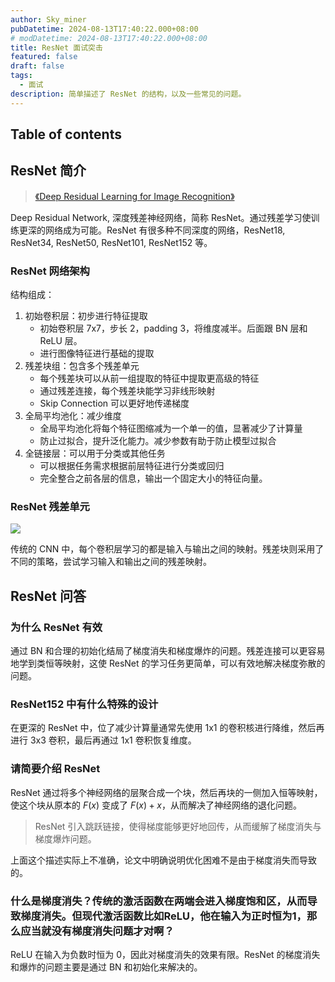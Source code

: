 ```yaml
---
author: Sky_miner
pubDatetime: 2024-08-13T17:40:22.000+08:00
# modDatetime: 2024-08-13T17:40:22.000+08:00
title: ResNet 面试突击
featured: false
draft: false
tags:
  - 面试
description: 简单描述了 ResNet 的结构，以及一些常见的问题。
---
```


## Table of contents

## ResNet 简介

> [《Deep Residual Learning for Image Recognition》](https://arxiv.org/pdf/1512.03385)

Deep Residual Network, 深度残差神经网络，简称 ResNet。通过残差学习使训练更深的网络成为可能。ResNet 有很多种不同深度的网络，ResNet18, ResNet34, ResNet50, ResNet101, ResNet152 等。

### ResNet 网络架构

结构组成：

1. 初始卷积层：初步进行特征提取
   - 初始卷积层 7x7，步长 2，padding 3，将维度减半。后面跟 BN 层和 ReLU 层。
   - 进行图像特征进行基础的提取
2. 残差块组：包含多个残差单元
   - 每个残差块可以从前一组提取的特征中提取更高级的特征
   - 通过残差连接，每个残差块能学习非线形映射
   - Skip Connection 可以更好地传递梯度
3. 全局平均池化：减少维度
   - 全局平均池化将每个特征图缩减为一个单一的值，显著减少了计算量
   - 防止过拟合，提升泛化能力。减少参数有助于防止模型过拟合
4. 全链接层：可以用于分类或其他任务
   - 可以根据任务需求根据前层特征进行分类或回归
   - 完全整合之前各层的信息，输出一个固定大小的特征向量。

### ResNet 残差单元

![](@assets/images/resnet/residual.png)

传统的 CNN 中，每个卷积层学习的都是输入与输出之间的映射。残差块则采用了不同的策略，尝试学习输入和输出之间的残差映射。

## ResNet 问答

### 为什么 ResNet 有效

通过 BN 和合理的初始化结局了梯度消失和梯度爆炸的问题。残差连接可以更容易地学到类恒等映射，这使 ResNet 的学习任务更简单，可以有效地解决梯度弥散的问题。

### ResNet152 中有什么特殊的设计

在更深的 ResNet 中，位了减少计算量通常先使用 1x1 的卷积核进行降维，然后再进行 3x3 卷积，最后再通过 1x1 卷积恢复维度。

### 请简要介绍 ResNet

ResNet 通过将多个神经网络的层聚合成一个块，然后再块的一侧加入恒等映射，使这个块从原本的 $F(x)$ 变成了 $F(x)+x$，从而解决了神经网络的退化问题。

> ResNet 引入跳跃链接，使得梯度能够更好地回传，从而缓解了梯度消失与梯度爆炸问题。

上面这个描述实际上不准确，论文中明确说明优化困难不是由于梯度消失而导致的。

### 什么是梯度消失？传统的激活函数在两端会进入梯度饱和区，从而导致梯度消失。但现代激活函数比如ReLU，他在输入为正时恒为1，那么应当就没有梯度消失问题才对啊？

ReLU 在输入为负数时恒为 0，因此对梯度消失的效果有限。ResNet 的梯度消失和爆炸的问题主要是通过 BN 和初始化来解决的。

<!-- ### BatchNorm 的公式及代码实现 -->

